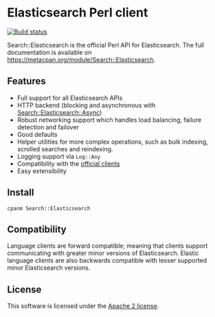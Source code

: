 # Elasticsearch Perl client

[![Build status](https://github.com/elastic/elasticsearch-perl/workflows/Perl%20module%20test/badge.svg)](https://github.com/elastic/elasticsearch-perl/actions)

Search::Elasticsearch is the official Perl API for Elasticsearch. 
The full documentation is available on https://metacpan.org/module/Search::Elasticsearch.

## Features

* Full support for all Elasticsearch APIs
* HTTP backend (blocking and asynchronous with [Search::Elasticsearch::Async](https://metacpan.org/module/Search::Elasticsearch::Async))
* Robust networking support which handles load balancing, failure detection and failover
* Good defaults
* Helper utilities for more complex operations, such as bulk indexing, scrolled searches and reindexing.
* Logging support via `Log::Any`
* Compatibility with the [official clients](https://www.elastic.co/guide/en/elasticsearch/client/index.html)
* Easy extensibility

## Install

```
cpanm Search::Elasticsearch
```

## Compatibility

Language clients are forward compatible; meaning that clients support communicating
with greater minor versions of Elasticsearch. Elastic language clients are also backwards
compatible with lesser supported minor Elasticsearch versions.

## License

This software is licensed under the [Apache 2 license](LICENSE).

